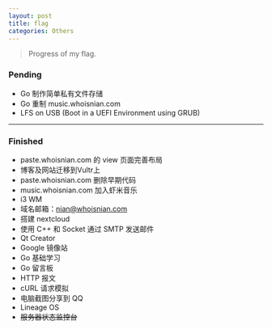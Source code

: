 ```yaml
---
layout: post
title: flag
categories: Others
---
```


> Progress of my flag.  

<!-- more -->

### Pending
* Go 制作简单私有文件存储
* Go 重制 music.whoisnian.com
* LFS on USB (Boot in a UEFI Environment using GRUB)

---

### Finished
* paste.whoisnian.com 的 view 页面完善布局
* 博客及网站迁移到Vultr上
* paste.whoisnian.com 删除早期代码
* music.whoisnian.com 加入虾米音乐
* i3 WM
* 域名邮箱：nian@whoisnian.com
* 搭建 nextcloud
* 使用 C++ 和 Socket 通过 SMTP 发送邮件
* Qt Creator
* Google 镜像站
* Go 基础学习
* Go 留言板
* HTTP 报文
* cURL 请求模拟
* 电脑截图分享到 QQ
* Lineage OS
* ~~服务器状态监控台~~
